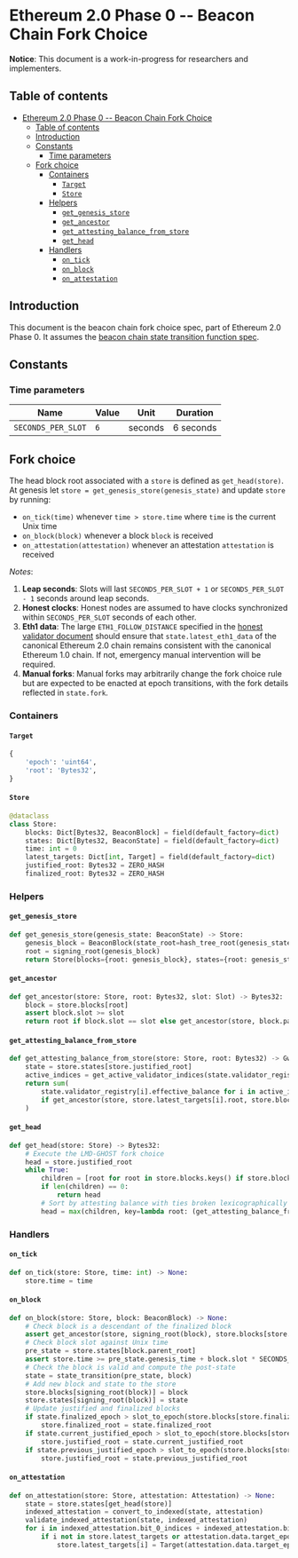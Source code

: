 # Ethereum 2.0 Phase 0 -- Beacon Chain Fork Choice

**Notice**: This document is a work-in-progress for researchers and implementers.

## Table of contents
<!-- TOC -->

- [Ethereum 2.0 Phase 0 -- Beacon Chain Fork Choice](#ethereum-20-phase-0----beacon-chain-fork-choice)
    - [Table of contents](#table-of-contents)
    - [Introduction](#introduction)
    - [Constants](#constants)
        - [Time parameters](#time-parameters)
    - [Fork choice](#fork-choice)
        - [Containers](#containers)
            - [`Target`](#target)
            - [`Store`](#store)
        - [Helpers](#helpers)
            - [`get_genesis_store`](#get_genesis_store)
            - [`get_ancestor`](#get_ancestor)
            - [`get_attesting_balance_from_store`](#get_attesting_balance_from_store)
            - [`get_head`](#get_head)
        - [Handlers](#handlers)
            - [`on_tick`](#on_tick)
            - [`on_block`](#on_block)
            - [`on_attestation`](#on_attestation)

<!-- /TOC -->

## Introduction

This document is the beacon chain fork choice spec, part of Ethereum 2.0 Phase 0. It assumes the [beacon chain state transition function spec](./0_beacon-chain.md).

## Constants

### Time parameters

| Name | Value | Unit | Duration |
| - | - | :-: | :-: |
| `SECONDS_PER_SLOT` | `6` | seconds | 6 seconds |

## Fork choice

The head block root associated with a `store` is defined as `get_head(store)`. At genesis let `store = get_genesis_store(genesis_state)` and update `store` by running:

* `on_tick(time)` whenever `time > store.time` where `time` is the current Unix time
* `on_block(block)` whenever a block `block` is received
* `on_attestation(attestation)` whenever an attestation `attestation` is received

*Notes*:

1) **Leap seconds**: Slots will last `SECONDS_PER_SLOT + 1` or `SECONDS_PER_SLOT - 1` seconds around leap seconds.
2) **Honest clocks**: Honest nodes are assumed to have clocks synchronized within `SECONDS_PER_SLOT` seconds of each other.
3) **Eth1 data**: The large `ETH1_FOLLOW_DISTANCE` specified in the [honest validator document](https://github.com/ethereum/eth2.0-specs/blob/dev/specs/validator/0_beacon-chain-validator.md) should ensure that `state.latest_eth1_data` of the canonical Ethereum 2.0 chain remains consistent with the canonical Ethereum 1.0 chain. If not, emergency manual intervention will be required.
4) **Manual forks**: Manual forks may arbitrarily change the fork choice rule but are expected to be enacted at epoch transitions, with the fork details reflected in `state.fork`. 

### Containers

#### `Target`

```python
{
    'epoch': 'uint64',
    'root': 'Bytes32',
}
```

#### `Store`

```python
@dataclass
class Store:
    blocks: Dict[Bytes32, BeaconBlock] = field(default_factory=dict)
    states: Dict[Bytes32, BeaconState] = field(default_factory=dict)
    time: int = 0
    latest_targets: Dict[int, Target] = field(default_factory=dict)
    justified_root: Bytes32 = ZERO_HASH
    finalized_root: Bytes32 = ZERO_HASH
```

### Helpers

#### `get_genesis_store`

```python
def get_genesis_store(genesis_state: BeaconState) -> Store:
    genesis_block = BeaconBlock(state_root=hash_tree_root(genesis_state))
    root = signing_root(genesis_block)
    return Store(blocks={root: genesis_block}, states={root: genesis_state}, finalized_root=root, justified_root=root)
```

#### `get_ancestor`

```python
def get_ancestor(store: Store, root: Bytes32, slot: Slot) -> Bytes32:
    block = store.blocks[root]
    assert block.slot >= slot
    return root if block.slot == slot else get_ancestor(store, block.parent_root, slot)
```

#### `get_attesting_balance_from_store`

```python
def get_attesting_balance_from_store(store: Store, root: Bytes32) -> Gwei:
    state = store.states[store.justified_root]
    active_indices = get_active_validator_indices(state.validator_registry, slot_to_epoch(state.slot))
    return sum(
        state.validator_registry[i].effective_balance for i in active_indices
        if get_ancestor(store, store.latest_targets[i].root, store.blocks[root].slot) == root
    )
```

#### `get_head`

```python
def get_head(store: Store) -> Bytes32:
    # Execute the LMD-GHOST fork choice
    head = store.justified_root
    while True:
        children = [root for root in store.blocks.keys() if store.blocks[root].parent_root == head]
        if len(children) == 0:
            return head
        # Sort by attesting balance with ties broken lexicographically
        head = max(children, key=lambda root: (get_attesting_balance_from_store(store, root), root))
```

### Handlers

#### `on_tick`

```python
def on_tick(store: Store, time: int) -> None:
    store.time = time
```

#### `on_block`

```python
def on_block(store: Store, block: BeaconBlock) -> None:
    # Check block is a descendant of the finalized block
    assert get_ancestor(store, signing_root(block), store.blocks[store.finalized_root].slot) == store.finalized_root
    # Check block slot against Unix time
    pre_state = store.states[block.parent_root]
    assert store.time >= pre_state.genesis_time + block.slot * SECONDS_PER_SLOT
    # Check the block is valid and compute the post-state
    state = state_transition(pre_state, block)
    # Add new block and state to the store
    store.blocks[signing_root(block)] = block
    store.states[signing_root(block)] = state
    # Update justified and finalized blocks
    if state.finalized_epoch > slot_to_epoch(store.blocks[store.finalized_root].slot):
        store.finalized_root = state.finalized_root
    if state.current_justified_epoch > slot_to_epoch(store.blocks[store.justified_root].slot):
        store.justified_root = state.current_justified_root
    if state.previous_justified_epoch > slot_to_epoch(store.blocks[store.justified_root].slot):
        store.justified_root = state.previous_justified_root
```

#### `on_attestation`

```python
def on_attestation(store: Store, attestation: Attestation) -> None:
    state = store.states[get_head(store)]
    indexed_attestation = convert_to_indexed(state, attestation)
    validate_indexed_attestation(state, indexed_attestation)
    for i in indexed_attestation.bit_0_indices + indexed_attestation.bit_1_indices:
        if i not in store.latest_targets or attestation.data.target_epoch > store.latest_targets[i].epoch:
            store.latest_targets[i] = Target(attestation.data.target_epoch, attestation.data.target_root)
```

